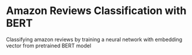 # Amazon Reviews Classification with BERT
 Classifying amazon reviews by training  a neural network with  embedding vector from pretrained BERT model
